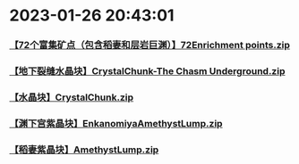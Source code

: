 # 2023-01-26 20:43:01

### [【72个富集矿点（包含稻妻和层岩巨渊）】72Enrichment points.zip](https://raw.githubusercontent.com/Sam5440/Genshin_Impact_Teleport_Files/main/ManualCollectPoint/%5BChinese%5DManualCollectPoint%282022-10-13%29/%E3%80%90%E7%9F%BF%E7%9F%B3%E3%80%91Chunk/%E3%80%9072%E4%B8%AA%E5%AF%8C%E9%9B%86%E7%9F%BF%E7%82%B9%EF%BC%88%E5%8C%85%E5%90%AB%E7%A8%BB%E5%A6%BB%E5%92%8C%E5%B1%82%E5%B2%A9%E5%B7%A8%E6%B8%8A%EF%BC%89%E3%80%9172Enrichment%20points.zip)

### [【地下裂缝水晶块】CrystalChunk-The Chasm Underground.zip](https://raw.githubusercontent.com/Sam5440/Genshin_Impact_Teleport_Files/main/ManualCollectPoint/%5BChinese%5DManualCollectPoint%282022-10-13%29/%E3%80%90%E7%9F%BF%E7%9F%B3%E3%80%91Chunk/%E3%80%90%E5%9C%B0%E4%B8%8B%E8%A3%82%E7%BC%9D%E6%B0%B4%E6%99%B6%E5%9D%97%E3%80%91CrystalChunk-The%20Chasm%20Underground.zip)

### [【水晶块】CrystalChunk.zip](https://raw.githubusercontent.com/Sam5440/Genshin_Impact_Teleport_Files/main/ManualCollectPoint/%5BChinese%5DManualCollectPoint%282022-10-13%29/%E3%80%90%E7%9F%BF%E7%9F%B3%E3%80%91Chunk/%E3%80%90%E6%B0%B4%E6%99%B6%E5%9D%97%E3%80%91CrystalChunk.zip)

### [【渊下宫紫晶块】EnkanomiyaAmethystLump.zip](https://raw.githubusercontent.com/Sam5440/Genshin_Impact_Teleport_Files/main/ManualCollectPoint/%5BChinese%5DManualCollectPoint%282022-10-13%29/%E3%80%90%E7%9F%BF%E7%9F%B3%E3%80%91Chunk/%E3%80%90%E6%B8%8A%E4%B8%8B%E5%AE%AB%E7%B4%AB%E6%99%B6%E5%9D%97%E3%80%91EnkanomiyaAmethystLump.zip)

### [【稻妻紫晶块】AmethystLump.zip](https://raw.githubusercontent.com/Sam5440/Genshin_Impact_Teleport_Files/main/ManualCollectPoint/%5BChinese%5DManualCollectPoint%282022-10-13%29/%E3%80%90%E7%9F%BF%E7%9F%B3%E3%80%91Chunk/%E3%80%90%E7%A8%BB%E5%A6%BB%E7%B4%AB%E6%99%B6%E5%9D%97%E3%80%91AmethystLump.zip)

